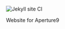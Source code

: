 ![Jekyll site CI](https://github.com/aperture9/aperture9.github.io/workflows/Jekyll%20site%20CI/badge.svg)


Website for Aperture9